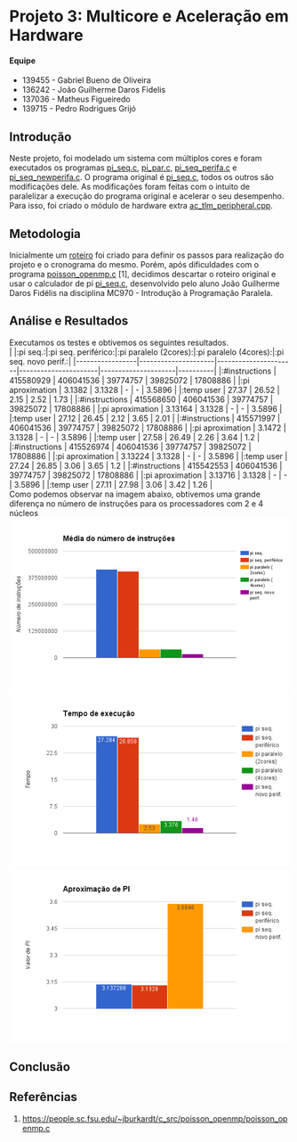 # Projeto 3: Multicore e Aceleração em Hardware

#### Equipe
- 139455 - Gabriel Bueno de Oliveira
- 136242 - João Guilherme Daros Fidelis
- 137036 - Matheus Figueiredo
- 139715 - Pedro Rodrigues Grijó

## Introdução
Neste projeto, foi modelado um sistema com múltiplos cores e foram executados os programas [pi_seq.c](https://github.com/pedrogrijo/MC723/blob/master/projeto3/mips-tlm2/pi_seq.c), [pi_par.c](https://github.com/pedrogrijo/MC723/blob/master/projeto3/mips-4core/pi_par.c), [pi_seq_perifa.c](https://github.com/pedrogrijo/MC723/blob/master/projeto3/mips-seq-newperif/pi_seq_perifa.c) e [pi_seq_newperifa.c](https://github.com/pedrogrijo/MC723/blob/master/projeto3/mips-seq-newperif/pi_seq_newperifa.c). O programa original é [pi_seq.c](https://github.com/pedrogrijo/MC723/blob/master/projeto3/mips-tlm2/pi_seq.c), todos os outros são modificações dele. As modificações foram feitas com o intuito de paralelizar a execução do programa original e acelerar o seu desempenho. Para isso, foi criado o módulo de hardware extra [ac_tlm_peripheral.cpp](https://github.com/pedrogrijo/MC723/blob/master/projeto3/mips-seq-newperif/ac_tlm_peripheral.cpp).

## Metodologia

Inicialmente um [roteiro](https://github.com/pedrogrijo/MC723/blob/master/projeto3/ROTEIRO.md) foi criado para definir os passos para realização do projeto e o cronograma do mesmo. Porém, após dificuldades com o programa [poisson_openmp.c](https://github.com/pedrogrijo/MC723/blob/master/projeto3/poisson_openmp.c) [1], decidimos descartar o roteiro original e usar o calculador de pi [pi_seq.c](https://github.com/pedrogrijo/MC723/blob/master/projeto3/mips-tlm2/pi_seq.c), desenvolvido pelo aluno João Guilherme Daros Fidélis na disciplina MC970 - Introdução à Programação Paralela.  

## Análise e Resultados
Executamos os testes e obtivemos os seguintes resultados.
<br/>
|                 |:pi seq.:|:pi seq.  periférico:|:pi paralelo (2cores):|:pi paralelo (4cores):|:pi seq. novo perif.:| 
|-----------------|---------------------|----------------------|----------------------|---------------------|----------| 
|:#instructions   | 415580929           | 406041536            | 39774757             | 39825072            | 17808886 | 
|:pi aproximation | 3.1382              | 3.1328               | -                    | -                   | 3.5896   | 
|:temp user       | 27.37               | 26.52                | 2.15                 | 2.52                | 1.73     | 
|:#instructions   | 415568650           | 406041536            | 39774757             | 39825072            | 17808886 | 
|:pi aproximation | 3.13164             | 3.1328               | -                    | -                   | 3.5896   | 
|:temp user       | 27.12               | 26.45                | 2.12                 | 3.65                | 2.01     | 
|:#instructions   | 415571997           | 406041536            | 39774757             | 39825072            | 17808886 | 
|:pi aproximation | 3.1472              | 3.1328               | -                    | -                   | 3.5896   | 
|:temp user       | 27.58               | 26.49                | 2.26                 | 3.64                | 1.2      | 
|:#instructions   | 415526974           | 406041536            | 39774757             | 39825072            | 17808886 | 
|:pi aproximation | 3.13224             | 3.1328               | -                    | -                   | 3.5896   | 
|:temp user       | 27.24               | 26.85                | 3.06                 | 3.65                | 1.2      | 
|:#instructions   | 415542553           | 406041536            | 39774757             | 39825072            | 17808886 | 
|:pi aproximation | 3.13716             | 3.1328               | -                    | -                   | 3.5896   | 
|:temp user       | 27.11               | 27.98                | 3.06                 | 3.42                | 1.26     | 
<br/>
Como  podemos observar na imagem abaixo, obtivemos uma grande diferença no número de instruções para os processadores com 2 e 4 núcleos
<br/>
![](/projeto3/images/avg.png "")
<br/>
![](/projeto3/images/time.png "")
</br>
![](/projeto3/images/aprox.png "")
<br/>
## Conclusão

## Referências
1. https://people.sc.fsu.edu/~jburkardt/c_src/poisson_openmp/poisson_openmp.c
